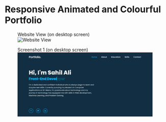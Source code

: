 # Responsive Animated and Colourful Portfolio
 
<figure>
  <figcaption>Website View (on desktop screen)</figcaption>
  <img src="Screen Recording 2024-08-02 020331.mp4" alt="Website View" width="700">
</figure>

<figure>
  <figcaption>Screenshot 1 (on desktop screen)</figcaption>
  <img src="Screenshot 2024-08-02 020032.png" alt="Screenshot 1" width="700">
</figure>
